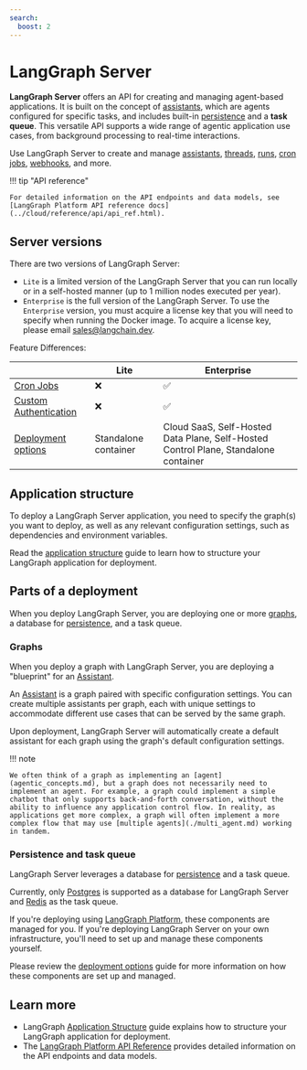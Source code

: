 ```yaml
---
search:
  boost: 2
---
```


# LangGraph Server

**LangGraph Server** offers an API for creating and managing agent-based applications. It is built on the concept of [assistants](assistants.md), which are agents configured for specific tasks, and includes built-in [persistence](persistence.md#memory-store) and a **task queue**. This versatile API supports a wide range of agentic application use cases, from background processing to real-time interactions.

Use LangGraph Server to create and manage [assistants](assistants.md), [threads](../cloud/concepts/threads.md), [runs](../cloud/concepts/runs.md), [cron jobs](../cloud/concepts/cron_jobs.md), [webhooks](../cloud/concepts/webhooks.md), and more.

!!! tip "API reference"
  
    For detailed information on the API endpoints and data models, see [LangGraph Platform API reference docs](../cloud/reference/api/api_ref.html).

## Server versions

There are two versions of LangGraph Server:

- `Lite` is a limited version of the LangGraph Server that you can run locally or in a self-hosted manner (up to 1 million nodes executed per year).
- `Enterprise` is the full version of the LangGraph Server. To use the `Enterprise` version, you must acquire a license key that you will need to specify when running the Docker image. To acquire a license key, please email sales@langchain.dev.

Feature Differences:

|       | Lite       | Enterprise |
|-------|------------|------------|
| [Cron Jobs](../cloud/concepts/cron_jobs.md) |❌|✅|
| [Custom Authentication](../concepts/auth.md) |❌|✅|
| [Deployment options](../concepts/deployment_options.md) | Standalone container | Cloud SaaS, Self-Hosted Data Plane, Self-Hosted Control Plane, Standalone container

## Application structure

To deploy a LangGraph Server application, you need to specify the graph(s) you want to deploy, as well as any relevant configuration settings, such as dependencies and environment variables.

Read the [application structure](./application_structure.md) guide to learn how to structure your LangGraph application for deployment.

## Parts of a deployment

When you deploy LangGraph Server, you are deploying one or more [graphs](#graphs), a database for [persistence](persistence.md), and a task queue.

### Graphs

When you deploy a graph with LangGraph Server, you are deploying a "blueprint" for an [Assistant](assistants.md). 

An [Assistant](assistants.md) is a graph paired with specific configuration settings. You can create multiple assistants per graph, each with unique settings to accommodate different use cases
that can be served by the same graph.

Upon deployment, LangGraph Server will automatically create a default assistant for each graph using the graph's default configuration settings.

!!! note

    We often think of a graph as implementing an [agent](agentic_concepts.md), but a graph does not necessarily need to implement an agent. For example, a graph could implement a simple
    chatbot that only supports back-and-forth conversation, without the ability to influence any application control flow. In reality, as applications get more complex, a graph will often implement a more complex flow that may use [multiple agents](./multi_agent.md) working in tandem.

### Persistence and task queue

LangGraph Server leverages a database for [persistence](persistence.md) and a task queue.

Currently, only [Postgres](https://www.postgresql.org/) is supported as a database for LangGraph Server and [Redis](https://redis.io/) as the task queue.

If you're deploying using [LangGraph Platform](./langgraph_cloud.md), these components are managed for you. If you're deploying LangGraph Server on your own infrastructure, you'll need to set up and manage these components yourself.

Please review the [deployment options](./deployment_options.md) guide for more information on how these components are set up and managed.

## Learn more

* LangGraph [Application Structure](./application_structure.md) guide explains how to structure your LangGraph application for deployment.
* The [LangGraph Platform API Reference](../cloud/reference/api/api_ref.html) provides detailed information on the API endpoints and data models.
